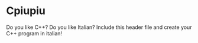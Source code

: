 # Cpiupiu
Do you like C++? Do you like Italian? Include this header file and create your C++ program in italian!
